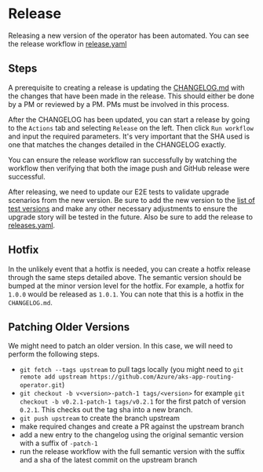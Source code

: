 
# Release

Releasing a new version of the operator has been automated. You can see the release workflow in [release.yaml](../.github/workflows/release.yaml)

## Steps

A prerequisite to creating a release is updating the [CHANGELOG.md](../CHANGELOG.md) with the changes that have been made in the release. This should either be done by a PM or reviewed by a PM. PMs must be involved in this process.

After the CHANGELOG has been updated, you can start a release by going to the `Actions` tab and selecting `Release` on the left. Then click `Run workflow` and input the required parameters. It's very important that the SHA used is one that matches the changes detailed in the CHANGELOG exactly.

You can ensure the release workflow ran successfully by watching the workflow then verifying that both the image push and GitHub release were successful. 

After releasing, we need to update our E2E tests to validate upgrade scenarios from the new version. Be sure to add the new version to the [list of test versions](https://github.com/Azure/aks-app-routing-operator/blob/882d120f9649fdcb109aac1a8d795e5594b4270c/testing/e2e/manifests/operator.go#L24) and make any other necessary adjustments to ensure the upgrade story will be tested in the future. Also be sure to add the release to [releases.yaml](../releases.yaml).

## Hotfix

In the unlikely event that a hotfix is needed, you can create a hotfix release through the same steps detailed above. The semantic version should be bumped at the minor version level for the hotfix. For example, a hotfix for `1.0.0` would be released as `1.0.1`. You can note that this is a hotfix in the `CHANGELOG.md`.

## Patching Older Versions

We might need to patch an older version. In this case, we will need to perform the following steps.

- `git fetch --tags upstream` to pull tags locally (you might need to `git remote add upstream https://github.com/Azure/aks-app-routing-operator.git`)
- `git checkout -b v<version>-patch-1 tags/<version>` for example  `git checkout -b v0.2.1-patch-1 tags/v0.2.1` for the first patch of version `0.2.1`. This checks out the tag sha into a new branch.
- `git push upstream` to create the branch upstream
- make required changes and create a PR against the upstream branch
- add a new entry to the changelog using the original semantic version with a suffix of `-patch-1`
- run the release workflow with the full semantic version with the suffix and a sha of the latest commit on the upstream branch
